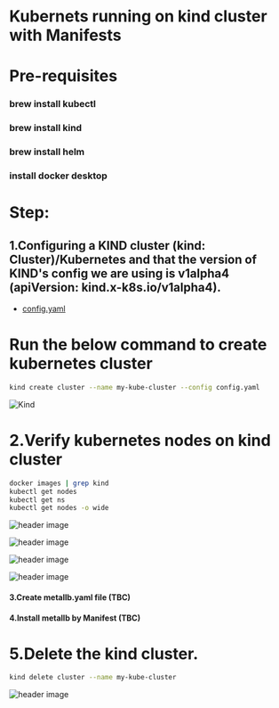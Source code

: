 # Kubernets running on kind cluster with Manifests
# Pre-requisites
### brew install kubectl
### brew install kind
### brew install helm
### install docker desktop

# Step:
## 1.Configuring a KIND cluster (kind: Cluster)/Kubernetes and that the version of KIND's config we are using is v1alpha4 (apiVersion: kind.x-k8s.io/v1alpha4).

- [config.yaml](config.yaml)

# Run the below command to create kubernetes cluster
```bash
kind create cluster --name my-kube-cluster --config config.yaml
```

![Kind](photo/kind.png)

# 2.Verify kubernetes nodes on kind cluster

```bash
docker images | grep kind
kubectl get nodes
kubectl get ns
kubectl get nodes -o wide
```

![header image](photo/nodes.png)

![header image](../photo/svc.png)

![header image](/photo/namespace.png)

![header image](/photo/docker.png)

#### 3.Create metallb.yaml file (TBC)
#### 4.Install metallb by Manifest (TBC)



# 5.Delete the kind cluster.


```bash
kind delete cluster --name my-kube-cluster
```

![header image](/photo/deletecluster.png)
